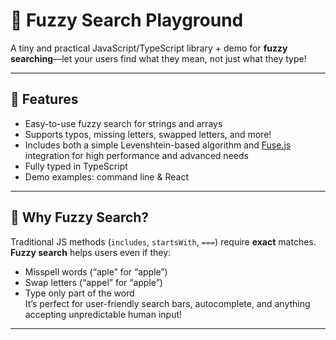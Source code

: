 # 🧐 Fuzzy Search Playground

A tiny and practical JavaScript/TypeScript library + demo for **fuzzy searching**—let your users find what they mean, not just what they type!

---

## 🚀 Features

- Easy-to-use fuzzy search for strings and arrays
- Supports typos, missing letters, swapped letters, and more!
- Includes both a simple Levenshtein-based algorithm and [Fuse.js](https://fusejs.io/) integration for high performance and advanced needs
- Fully typed in TypeScript
- Demo examples: command line & React

---

## 🤔 Why Fuzzy Search?

Traditional JS methods (`includes`, `startsWith`, `===`) require **exact** matches.  
**Fuzzy search** helps users even if they:
- Misspell words (“aple” for “apple”)
- Swap letters (“appel” for “apple”)
- Type only part of the word  
It’s perfect for user-friendly search bars, autocomplete, and anything accepting unpredictable human input!

---